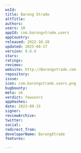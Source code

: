 ```yaml
---
wsId: 
title: Barong Xtrade
altTitle: 
authors: 
users: 10
appId: com.barongxtrade.users
appCountry: 
released: 2022-10-28
updated: 2025-04-17
version: 9.6.4
stars: 
ratings: 
reviews: 
website: http://Barongxtrade.com
repository: 
issue: 
icon: com.barongxtrade.users.png
bugbounty: 
meta: ok
verdict: fewusers
appHashes: 
date: 2023-09-15
signer: 
reviewArchive: 
twitter: 
social: 
redirect_from: 
developerName: BarongXtrade
features: 

---
```


